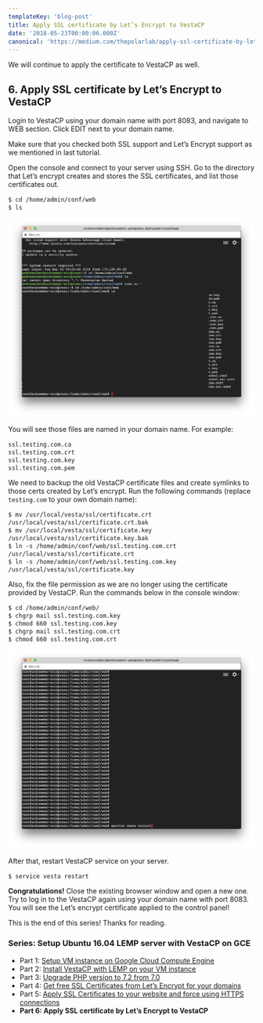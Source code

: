 ```yaml
---
templateKey: 'blog-post'
title: Apply SSL certificate by Let’s Encrypt to VestaCP
date: '2018-05-23T00:00:06.000Z'
canonical: 'https://medium.com/thepolarlab/apply-ssl-certificate-by-lets-encrypt-to-vestacp-b2e255e93496'
---
```


We will continue to apply the certificate to VestaCP as well.

## 6. Apply SSL certificate by Let’s Encrypt to VestaCP

Login to VestaCP using your domain name with port 8083, and navigate to WEB section. Click EDIT next to your domain name.

Make sure that you checked both SSL support and Let’s Encrypt support as we mentioned in last tutorial.

Open the console and connect to your server using SSH. Go to the directory that Let’s encrypt creates and stores the SSL certificates, and list those certificates out.

```
$ cd /home/admin/conf/web
$ ls
```

![](./image2.png)

You will see those files are named in your domain name. For example:

```
ssl.testing.com.ca
ssl.testing.com.crt
ssl.testing.com.key
ssl.testing.com.pem
```

We need to backup the old VestaCP certificate files and create symlinks to those certs created by Let’s encrypt. Run the following commands (replace `testing.com` to your own domain name):

```
$ mv /usr/local/vesta/ssl/certificate.crt /usr/local/vesta/ssl/certificate.crt.bak
$ mv /usr/local/vesta/ssl/certificate.key /usr/local/vesta/ssl/certificate.key.bak
$ ln -s /home/admin/conf/web/ssl.testing.com.crt /usr/local/vesta/ssl/certificate.crt
$ ln -s /home/admin/conf/web/ssl.testing.com.key /usr/local/vesta/ssl/certificate.key
```
Also, fix the file permission as we are no longer using the certificate provided by VestaCP. Run the commands below in the console window:

```
$ cd /home/admin/conf/web/
$ chgrp mail ssl.testing.com.key
$ chmod 660 ssl.testing.com.key
$ chgrp mail ssl.testing.com.crt
$ chmod 660 ssl.testing.com.crt
```

![](./image3.png)

After that, restart VestaCP service on your server.

```
$ service vesta restart
```

**Congratulations!** Close the existing browser window and open a new one. Try to log in to the VestaCP again using your domain name with port 8083. You will see the Let’s encrypt certificate applied to the control panel!

This is the end of this series! Thanks for reading.

### Series: Setup Ubuntu 16.04 LEMP server with VestaCP on GCE

* Part 1: [Setup VM instance on Google Cloud Compute Engine](../vestacp-1)
* Part 2: [Install VestaCP with LEMP on your VM instance](../vestacp-2)
* Part 3: [Upgrade PHP version to 7.2 from 7.0](../vestacp-3)
* Part 4: [Get free SSL Certificates from Let’s Encrypt for your domains](../vestacp-4)
* Part 5: [Apply SSL Certificates to your website and force using HTTPS connections](../vestacp-5)
* **Part 6: Apply SSL certificate by Let’s Encrypt to VestaCP**
